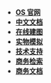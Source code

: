 - [**OS 官网**](https://ouster.com/)
- [**中文文档**](/)
- **[在线建图](Webslam)**
- **[实物模拟](https://www.blensor.org/)**
- [**技术支持**](https://ouster.atlassian.net/servicedesk/customer/portal/8/group/22/create/86)
- **[商务检索](https://io.oslidar.com/)**
- **[商务文档](https://wiki.oslidar.com/doc)**

